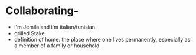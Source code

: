 # Collaborating-

- i'm Jemila and i'm italian/tunisian
- grilled Stake
- definition of home: the place where one lives permanently, especially as a member of a family or household.
